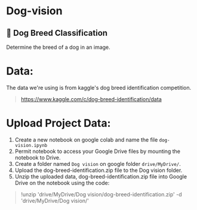# Dog-vision

## 🐶 Dog Breed Classification

Determine the breed of a dog in an image.

# Data:
The data we're using is from kaggle's dog breed identification competition. 
> https://www.kaggle.com/c/dog-breed-identification/data

# Upload Project Data:
1. Create a new notebook on google colab and name the file `dog-vision.ipynb`
2. Permit notebook to access your Google Drive files by mounting the notebook to Drive.
3. Create a folder named `Dog vision` on google folder `drive/MyDrive/`.
3. Upload the dog-breed-identification.zip file to the Dog vision folder.
5. Unzip the uploaded data, dog-breed-identification.zip file into Google Drive on the notebook using the code:
> !unzip 'drive/MyDrive/Dog vision/dog-breed-identification.zip' -d 'drive/MyDrive/Dog vision/'
